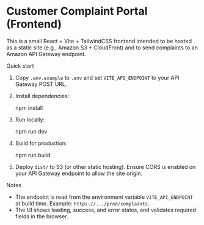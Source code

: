 # Customer Complaint Portal (Frontend)

This is a small React + Vite + TailwindCSS frontend intended to be hosted as a static site (e.g., Amazon S3 + CloudFront) and to send complaints to an Amazon API Gateway endpoint.

Quick start

1. Copy `.env.example` to `.env` and set `VITE_API_ENDPOINT` to your API Gateway POST URL.
2. Install dependencies:

   npm install

3. Run locally:

   npm run dev

4. Build for production:

   npm run build

5. Deploy `dist/` to S3 (or other static hosting). Ensure CORS is enabled on your API Gateway endpoint to allow the site origin.

Notes

- The endpoint is read from the environment variable `VITE_API_ENDPOINT` at build time. Example: `https://.../prod/complaints`.
- The UI shows loading, success, and error states, and validates required fields in the browser.

